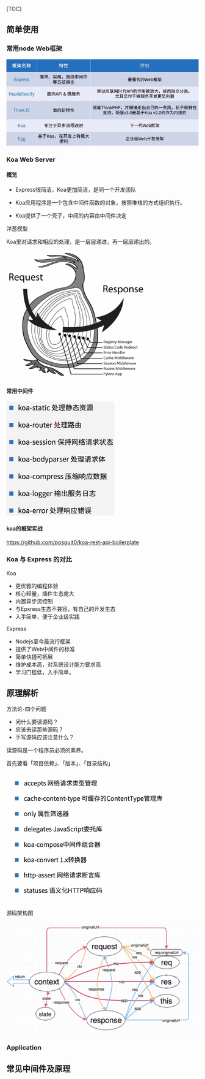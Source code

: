 [TOC]

## 简单使用

### 常用node Web框架

![常用nodeweb框架](https://raw.githubusercontent.com/jasonk0/myImage-blog/master/imgs/nodejs.png)

### Koa Web Server

#### 概览

- Express很简洁，Koa更加简洁，是同一个开发团队

- Koa应用程序是一个包含中间件函数的对象，按照堆栈的方式组织执行。

- Koa提供了一个壳子，中间的内容由中间件决定

洋葱模型

Koa里对请求和相应的处理，是一层层递进，再一层层递出的。

![洋葱模型](https://raw.githubusercontent.com/jasonk0/myImage-blog/master/imgs/洋葱模型.png)

#### 常用中间件

![常用中间件](https://raw.githubusercontent.com/jasonk0/myImage-blog/master/imgs/Koa常见中间件.png)

#### koa的框架实战

https://github.com/posquit0/koa-rest-api-boilerplate

### Koa 与 Express 的对比

Koa

- 更优雅的编程体验
- 核心轻量，插件生态庞大
- 内置异步流控制
- 与Epxress生态不兼容，有自己的开发生态
- 入手简单，便于企业级实践

Express

- Nodejs至今最流行框架
- 提供了Web中间件的标准
- 简单快捷可拓展
- 维护成本高，对系统设计能力要求高
- 学习门槛低，入手简单。



## 原理解析

方法论-四个问题

- 问什么要读源码？
- 应该去读那些源码？
- 手写源码应该注意什么？

读源码是一个程序员必须的素养。

首先要看「项目依赖」、「版本」、「目录结构」

![koa的关键依赖](https://raw.githubusercontent.com/jasonk0/myImage-blog/master/imgs/koa的关键依赖.png)

源码架构图

![koa架构](https://raw.githubusercontent.com/jasonk0/myImage-blog/master/imgs/koa的源码架构.png)

### Application





## 常见中间件及原理